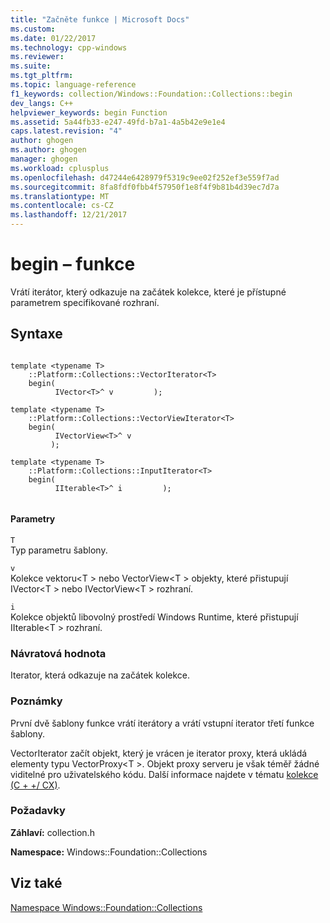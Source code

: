 ```yaml
---
title: "Začněte funkce | Microsoft Docs"
ms.custom: 
ms.date: 01/22/2017
ms.technology: cpp-windows
ms.reviewer: 
ms.suite: 
ms.tgt_pltfrm: 
ms.topic: language-reference
f1_keywords: collection/Windows::Foundation::Collections::begin
dev_langs: C++
helpviewer_keywords: begin Function
ms.assetid: 5a44fb33-e247-49fd-b7a1-4a5b42e9e1e4
caps.latest.revision: "4"
author: ghogen
ms.author: ghogen
manager: ghogen
ms.workload: cplusplus
ms.openlocfilehash: d47244e6428979f5319c9ee02f252ef3e559f7ad
ms.sourcegitcommit: 8fa8fdf0fbb4f57950f1e8f4f9b81b4d39ec7d7a
ms.translationtype: MT
ms.contentlocale: cs-CZ
ms.lasthandoff: 12/21/2017
---
```

# <a name="begin-function"></a>begin – funkce
Vrátí iterátor, který odkazuje na začátek kolekce, které je přístupné parametrem specifikované rozhraní.  
  
## <a name="syntax"></a>Syntaxe  
  
```  
  
template <typename T>   
    ::Platform::Collections::VectorIterator<T>   
    begin(  
          IVector<T>^ v         );  
  
template <typename T>   
    ::Platform::Collections::VectorViewIterator<T>   
    begin(  
          IVectorView<T>^ v  
         );   
  
template <typename T>   
    ::Platform::Collections::InputIterator<T>   
    begin(  
          IIterable<T>^ i         );  
  
```  
  
#### <a name="parameters"></a>Parametry  
 `T`  
 Typ parametru šablony.  
  
 `v`  
 Kolekce vektoru\<T > nebo VectorView\<T > objekty, které přistupují IVector\<T > nebo IVectorView\<T > rozhraní.  
  
 `i`  
 Kolekce objektů libovolný prostředí Windows Runtime, které přistupují IIterable\<T > rozhraní.  
  
### <a name="return-value"></a>Návratová hodnota  
 Iterator, která odkazuje na začátek kolekce.  
  
### <a name="remarks"></a>Poznámky  
 První dvě šablony funkce vrátí iterátory a vrátí vstupní iterator třetí funkce šablony.  
  
 VectorIterator začít objekt, který je vrácen je iterator proxy, která ukládá elementy typu VectorProxy\<T >. Objekt proxy serveru je však téměř žádné viditelné pro uživatelského kódu. Další informace najdete v tématu [kolekce (C + +/ CX)](../cppcx/collections-c-cx.md).  
  
### <a name="requirements"></a>Požadavky  
 **Záhlaví:** collection.h  
  
 **Namespace:** Windows::Foundation::Collections  
  
## <a name="see-also"></a>Viz také  
 [Namespace Windows::Foundation::Collections](../cppcx/windows-foundation-collections-namespace-c-cx.md)